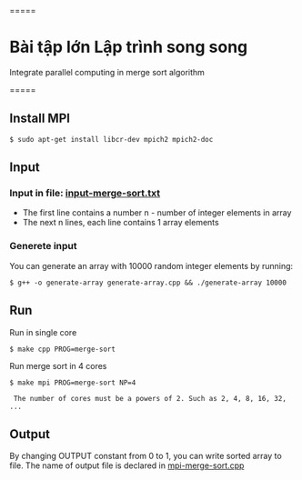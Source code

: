 =====
# Bài tập lớn Lập trình song song

Integrate parallel computing in merge sort algorithm

=====

## Install MPI
	$ sudo apt-get install libcr-dev mpich2 mpich2-doc


## Input
### Input in file: [input-merge-sort.txt](https://github.com/ngocdon0127/it4030/blob/master/input-merge-sort.txt)
- The first line contains a number n - number of integer elements in array
- The next n lines, each line contains 1 array elements
### Generete input
You can generate an array with 10000 random integer elements by running:

	$ g++ -o generate-array generate-array.cpp && ./generate-array 10000
## Run
Run in single core

    $ make cpp PROG=merge-sort
Run merge sort in 4 cores

    $ make mpi PROG=merge-sort NP=4

`` The number of cores must be a powers of 2. Such as 2, 4, 8, 16, 32, ...``

## Output
By changing OUTPUT constant from 0 to 1, you can write sorted array to file.
The name of output file is declared in [mpi-merge-sort.cpp](https://github.com/ngocdon0127/it4030/blob/master/mpi-merge-sort.cpp#L16)
